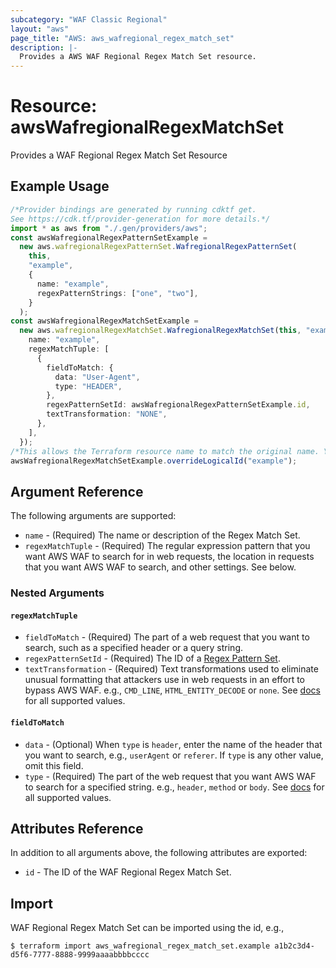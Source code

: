 ```yaml
---
subcategory: "WAF Classic Regional"
layout: "aws"
page_title: "AWS: aws_wafregional_regex_match_set"
description: |-
  Provides a AWS WAF Regional Regex Match Set resource.
---
```


# Resource: awsWafregionalRegexMatchSet

Provides a WAF Regional Regex Match Set Resource

## Example Usage

```typescript
/*Provider bindings are generated by running cdktf get.
See https://cdk.tf/provider-generation for more details.*/
import * as aws from "./.gen/providers/aws";
const awsWafregionalRegexPatternSetExample =
  new aws.wafregionalRegexPatternSet.WafregionalRegexPatternSet(
    this,
    "example",
    {
      name: "example",
      regexPatternStrings: ["one", "two"],
    }
  );
const awsWafregionalRegexMatchSetExample =
  new aws.wafregionalRegexMatchSet.WafregionalRegexMatchSet(this, "example_1", {
    name: "example",
    regexMatchTuple: [
      {
        fieldToMatch: {
          data: "User-Agent",
          type: "HEADER",
        },
        regexPatternSetId: awsWafregionalRegexPatternSetExample.id,
        textTransformation: "NONE",
      },
    ],
  });
/*This allows the Terraform resource name to match the original name. You can remove the call if you don't need them to match.*/
awsWafregionalRegexMatchSetExample.overrideLogicalId("example");

```

## Argument Reference

The following arguments are supported:

* `name` - (Required) The name or description of the Regex Match Set.
* `regexMatchTuple` - (Required) The regular expression pattern that you want AWS WAF to search for in web requests, the location in requests that you want AWS WAF to search, and other settings. See below.

### Nested Arguments

#### `regexMatchTuple`

* `fieldToMatch` - (Required) The part of a web request that you want to search, such as a specified header or a query string.
* `regexPatternSetId` - (Required) The ID of a [Regex Pattern Set](/docs/providers/aws/r/waf_regex_pattern_set.html).
* `textTransformation` - (Required) Text transformations used to eliminate unusual formatting that attackers use in web requests in an effort to bypass AWS WAF.
  e.g., `CMD_LINE`, `HTML_ENTITY_DECODE` or `none`.
  See [docs](http://docs.aws.amazon.com/waf/latest/APIReference/API_ByteMatchTuple.html#WAF-Type-ByteMatchTuple-TextTransformation)
  for all supported values.

#### `fieldToMatch`

* `data` - (Optional) When `type` is `header`, enter the name of the header that you want to search, e.g., `userAgent` or `referer`.
  If `type` is any other value, omit this field.
* `type` - (Required) The part of the web request that you want AWS WAF to search for a specified string.
  e.g., `header`, `method` or `body`.
  See [docs](http://docs.aws.amazon.com/waf/latest/APIReference/API_FieldToMatch.html)
  for all supported values.

## Attributes Reference

In addition to all arguments above, the following attributes are exported:

* `id` - The ID of the WAF Regional Regex Match Set.

## Import

WAF Regional Regex Match Set can be imported using the id, e.g.,

```console
$ terraform import aws_wafregional_regex_match_set.example a1b2c3d4-d5f6-7777-8888-9999aaaabbbbcccc
```
